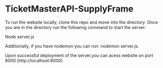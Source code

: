 # TicketMasterAPI-SupplyFrame

To run the website locally, clone this repo and move into the directory. Once you are in the directory run the following command to start the server:

Node server.js 

Additionally, if you have nodemon you can run: nodemon server.js. 

Upon successful deployment of the server,you can acess website on port 8000 (http://localhost:8000).
